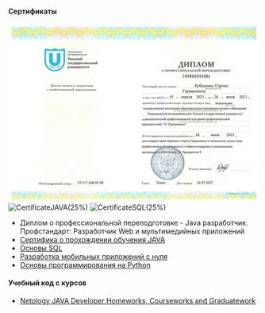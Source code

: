 #### Сертификаты
![1С Программист](https://github.com/Kubetskiy/Kubetskiy/blob/main/1%D0%A1-%D0%A2%D0%93%D0%A3-%D0%94%D0%B8%D0%BF%D0%BB%D0%BE%D0%BC-50%25.jpg)
![CertificateJAVA(25%)](https://user-images.githubusercontent.com/106117885/199251910-98986a9d-3104-4e68-88cb-a3900470a323.jpg)
![CertificateSQL(25%)](https://user-images.githubusercontent.com/106117885/199254923-cf0c0b2a-5648-4828-89e2-994c9c1cf944.jpg)

- Диплом о профессиональной переподготовке - Java разработчик.
Профстандарт: Разработчик Web и мультимедийных приложений
- [Сертифика о прохождении обучения JAVA](https://github.com/Kubetskiy/Kubetskiy/blob/main/certificate%20JAVA.pdf)
- [Основы SQL](https://github.com/Kubetskiy/Kubetskiy/blob/main/certificate%20SQL.pdf)
- [Разработка мобильных приложений с нуля](https://github.com/Kubetskiy/Kubetskiy/blob/main/certificate%20Android.pdf)
- [Основы программирования на Python](https://github.com/Kubetskiy/Kubetskiy/blob/main/certificate%20Phyton.pdf)

#### Учебный код с курсов
- [Netology JAVA Developer Homeworks, Courseworks and Graduatework](https://github.com/Kubetskiy/Kubetskiy/blob/main/Netology.md)

<!--
##### Курсовая работа
[Конвертер в текстовую графику](https://github.com/Kubetskiy/NetologyHomework-JavaDiplom)
##### Основы Git и Java
- Внедрение системы контроля версий
- История работы и ветки
- [Командная работа](https://github.com/Kubetskiy/team-works)
- [Generics в коллекциях и методах](https://github.com/Kubetskiy/NetologyHomeworks-Generics)
- [Коллекции List](https://github.com/Kubetskiy/NetologyHomeworks-Lists)
- [Коллекции Queue](https://github.com/Kubetskiy/NetologyHomeworks-QUEUE)
- [Коллекция HashMap и HashSet #1](https://github.com/Kubetskiy/NetologyHomework-Hash-Task1)
- [Коллекция HashMap и HashSet #2](https://github.com/Kubetskiy/NetologyHomework-Hash-Task2)
- [Коллекции TreeMap и TreeSet](https://github.com/Kubetskiy/Netology-Homework-Tree)
##### JavaCore
- [Лямбда-выражения и функциональные интерфейсы](https://github.com/Kubetskiy/NetologyHomework-Lambda)
- [Stream API. Потоки, повторные вызовы, основные методы](https://github.com/Kubetskiy/StreamAPI)
- [Потоки ввода-вывода. Работа с файлами. Сериализация](https://github.com/Kubetskiy/NetologyHomework-Serialization)
- [Сборка проектов. Maven и Gradle. #1 (Maven)](https://github.com/Kubetskiy/NetologyHomeworks-Maven)
- [Сборка проектов. Maven и Gradle. #2 (Gradle)](https://github.com/Kubetskiy/NetologyHomeworks-Gradle)
- [Работа с файлами CSV, XML, JSON, #2](https://github.com/Kubetskiy/NetologyHomework-XML_JSON_CSV/tree/json_with_settings)
- [Тестирование кода и Unit-тесты](https://github.com/Kubetskiy/NetologyHomework-JUnit)
- [Mockito. Мокирование вызовов](https://github.com/Kubetskiy/NetologyHomework-Mockito)
- [Основы работы с сетью. Модель OSI](https://github.com/Kubetskiy/NetologyHomework-OSI)
- [Протокол HTTP. Вызовы удаленных серверов](https://github.com/Kubetskiy/NetologyHomework-HTTP)
- [JVM. Организация памяти, сборщики мусора, VisualVM](https://github.com/Kubetskiy/NetologyHomework-JVM)


##### Курсовая работа
[ «Менеджер личных финансов»](https://github.com/Kubetskiy/NetologyHomework-Purchase_Analysis)

##### Шаблоны проектирования
- [Порождающие шаблоны. Builder, Singleton, Factory Method, Abstract Factory, Prototype](https://github.com/Kubetskiy/NetologyHomework-CreationalDesignPattern)
- [Структурные шаблоны. Adapter, Proxy, Decorator, Facade, Flyweight](https://github.com/Kubetskiy/NetologyHomework-Adapter)
- [Поведенческие шаблоны. Command, CoR, Observer, Iterator](https://github.com/Kubetskiy/NetologyHomework-Iterator)
- [Magics, DRY, SOLID](https://github.com/Kubetskiy/NetologyHomework-SOLID)

##### Курсовая работа
[ «Менеджер задач»](https://github.com/Kubetskiy/NetologyCoursework-TaskManager)

##### Дипломная работа
[ «Поисковая система»](https://github.com/Kubetskiy/NetologyGraduatework-SearchSystem)
-->




<!--
**Kubetskiy/Kubetskiy** is a ✨ _special_ ✨ repository because its `README.md` (this file) appears on your GitHub profile.

Here are some ideas to get you started:

- 🔭 I’m currently working on ...
- 🌱 I’m currently learning ...
- 👯 I’m looking to collaborate on ...
- 🤔 I’m looking for help with ...
- 💬 Ask me about ...
- 📫 How to reach me: ...
- 😄 Pronouns: ...
- ⚡ Fun fact: ...
-->
